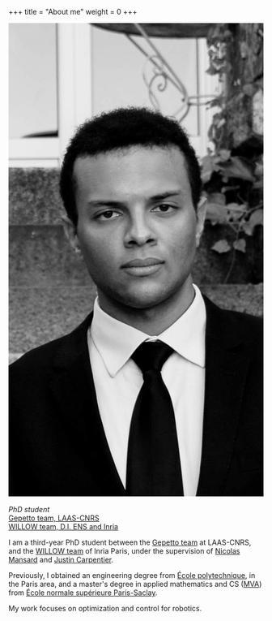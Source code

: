 +++
title = "About me"
weight = 0
+++

<link rel="stylesheet" href="main.css">

<div id="subheader">
<div class="profile-picture">
    <img src="picture.jpg" alt="picture">
</div>

<div class="subheader-right">
  <p class="address">
      <span style="font-style: italic;">
          PhD student
      </span><br>
      <a href="https://www.laas.fr/public/en/gepetto/">Gepetto team, LAAS-CNRS</a><br>
      <a href="https://www.di.ens.fr/willow/">WILLOW team, D.I. ENS and Inria</a>
  </p>

  <p>
      I am a third-year PhD student between the <a href="https://www.laas.fr/public/fr/gepetto">Gepetto team</a>
      at LAAS-CNRS,
      and the <a href="https://di.ens.fr/willow">WILLOW team</a> of Inria Paris, under the supervision of
      <a href="https://gepettoweb.laas.fr/nmansard">Nicolas Mansard</a> and
      <a href="https://jcarpent.github.io">Justin Carpentier</a>.
  </p>
  <p>
      Previously, I obtained an engineering degree from <a href="https://www.polytechnique.edu/">École
          polytechnique</a>, in the Paris area,
      and a master's degree in applied mathematics and CS (<a href="https://www.master-mva.com">MVA</a>)
      from <a href="https://ens-paris-saclay.fr/">École normale supérieure Paris-Saclay</a>.
  </p>
  <p>
    My work focuses on optimization and control for robotics.
  <p>

  </div>
</div>